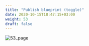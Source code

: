```yaml
---
title: "Publish blueprint (toggle)​"
date: 2020-10-15T18:47:15+03:00
weight: 53
draft: false
---
```


![53_page](/images/module1/53_page.png)